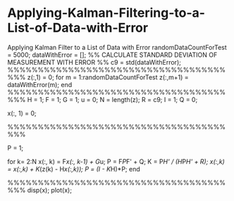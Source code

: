 # Applying-Kalman-Filtering-to-a-List-of-Data-with-Error
Applying Kalman Filter to a List of Data with Error
randomDataCountForTest = 5000;
dataWithError          = [];
%% CALCULATE STANDARD DEVIATION OF MEASUREMENT WITH ERROR %%
c9 = std(dataWithError);
%%%%%%%%%%%%%%%%%%%%%%%%%%%%%%%%%%%%%%%
z(:,1) = 0;
for m = 1:randomDataCountForTest
    z(:,m+1) = dataWithError(m);
end
%%%%%%%%%%%%%%%%%%%%%%%%%%%%%%%%%%%%%%%
H = 1;
F = 1;
G = 1;
u = 0;
N = length(z);
R = c9;
I = 1;
Q = 0;

x(:, 1) = 0;

%%%%%%%%%%%%%%%%%%%%%%%%%%%%%%%%%%%%%%%

P = 1;

for k= 2:N
    x(:, k) = F*x(:, k-1) + G*u;
    P = F*P*F' + Q;
    K = P*H' / (H*P*H' + R);
    x(:,k) = x(:,k) + K*(z(k) - H*x(:,k));
    P = (I - K*H)*P;
end

%%%%%%%%%%%%%%%%%%%%%%%%%%%%%%%%%%%%%%%
disp(x);
plot(x);
